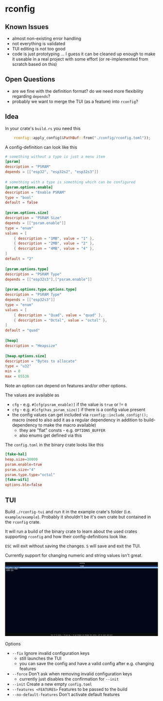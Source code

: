 # rconfig

## Known Issues
- almost non-existing error handling
- not everything is validated
- TUI editing is not too good
- code is just prototyping ... I guess it can be cleaned up enough to make it useable in a real project with some effort (or re-implemented from scratch based on this)

## Open Questions

- are we fine with the definition format? do we need more flexibility regarding `depends`?
- probably we want to merge the TUI (as a feature) into `rconfig`?

## Idea

In your crate's `build.rs` you need this
```rust
    rconfig::apply_config(&PathBuf::from("./config/rconfig.toml"));
```

A config-definition can look like this
```toml
# something without a type is just a menu item
[psram]
description = "PSRAM"
depends = [["esp32", "esp32s2", "esp32s3"]]

# something with a type is something which can be configured
[psram.options.enable]
description = "Enable PSRAM"
type = "bool"
default = false

[psram.options.size]
description = "PSRAM Size"
depends = [["psram.enable"]]
type = "enum"
values = [
    { description = "1MB", value = "1" },
    { description = "2MB", value = "2" },
    { description = "4MB", value = "4" },
]
default = "2"

[psram.options.type]
description = "PSRAM Type"
depends = [["esp32s3"],["psram.enable"]]

[psram.options.type.options.type]
description = "PSRAM Type"
depends = [["esp32s3"]]
type = "enum"
values = [
    { description = "Quad", value = "quad" },
    { description = "Octal", value = "octal" },
]
default = "quad"

[heap]
description = "Heapsize"

[heap.options.size]
description = "Bytes to allocate"
type = "u32"
min = 0
max = 65536
```

Note an option can depend on features and/or other options.

The values are available as
- `cfg` - e.g. `#[cfg(psram_enable)]` if the value is `true` or != `0`
- `cfg` - e.g. `#[cfg(has_psram_size)]` if there is a config value present
- the config values can get included via `rconfig::include_config!();` macro (need to also add it as a regular dependency in addition to build-dependency to make the macro available)
    - they are "flat" consts - e.g. `OPTIONS_BUFFER`
    - also enums get defined via this

The `config.toml` in the binary crate looks like this
```toml
[fake-hal]
heap.size=30000
psram.enable=true
psram.size="4"
psram.type.type="octal"
[fake-wifi]
options.ble=false
```

## TUI

Build `./rconfig-tui` and run it in the example crate's folder (i.e. `example/example`). Probably it shouldn't be it's own crate but contained in the `rconfig` crate.

It will run a build of the binary crate to learn about the used crates supporting `rconfig` and how their config-definitions look like.

`ESC` will exit without saving the changes.
`S` will save and exit the TUI.

Currently support for changing numeric and string values isn't great.

![TUI](./doc/tui.png)

Options

- `--fix`                  Ignore invalid configuration keys
    - still launches the TUI
    - you can save the config and have a valid config after e.g. changing features
- `--force`                Don't ask when removing invalid configuration keys
    - currently just disables the confirmation for `--init`
- `--init`                 Create a new empty `config.toml`
- `--features <FEATURES>`  Features to be passed to the build
- `--no-default-features`  Don't activate default features
